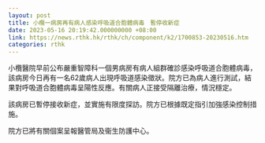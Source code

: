 ```yaml
---
layout: post
title: 小欖一病房再有病人感染呼吸道合胞體病毒　暫停收新症
date: 2023-05-16 20:19:42.000000000 +08:00
link: https://news.rthk.hk/rthk/ch/component/k2/1700853-20230516.htm
categories: rthk
---
```


小欖醫院早前公布嚴重智障科一個男病房有病人組群確診感染呼吸道合胞體病毒，該病房今日再有一名62歲病人出現呼吸道感染徵狀。院方已為病人進行測試，結果對呼吸道合胞體病毒呈陽性反應。有關病人正接受隔離治療，情況穩定。

該病房已暫停接收新症，並實施有限度探訪。院方已根據既定指引加強感染控制措施。

院方已將有關個案呈報醫管局及衞生防護中心。
